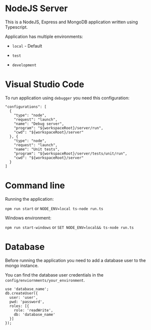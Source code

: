 # NodeJS Server #

This is a NodeJS, Express and MongoDB application written using Typescript.

Application has multiple environments:

* `local` - Default

* `test`

* `development`

# Visual Studio Code #

To run application using `debugger` you need this configuration:

```
"configurations": [
  {
    "type": "node",
    "request": "launch",
    "name": "Debug server",
    "program": "${workspaceRoot}/server/run",
    "cwd": "${workspaceRoot}/server"
  }, {
    "type": "node",
    "request": "launch",
    "name": "Unit tests",
    "program": "${workspaceRoot}/server/tests/unit/run",
    "cwd": "${workspaceRoot}/server"
  }
]
```

# Command line #

Running the application:

`npm run start` or `NODE_ENV=local ts-node run.ts`

Windows environment:

`npm run start-windows` or  `SET NODE_ENV=local&& ts-node run.ts`


# Database #

Before running the application you need to add a database user to the mongo instance.

You can find the database user credentials in the `config/enviornments/your_environment`.

```
use 'database_name';
db.createUser({
  user: 'user',
  pwd: 'password',
  roles: [{
    role: 'readWrite',
    db: 'database_name'
  }]
});
```